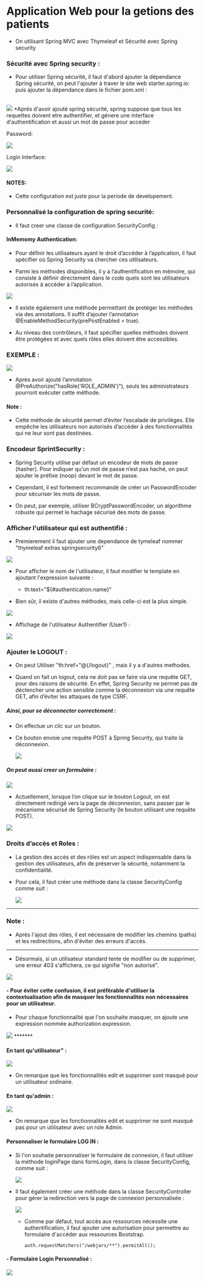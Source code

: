# Application Web pour la getions des patients 

* On utilisant Spring MVC avec Thymeleaf et Sécurité avec Spring security


### Sécurité avec Spring security :

* Pour utiliser Spring sécurité, il faut d'abord ajouter la dépendance Spring sécurité, on peut l'ajouter à traver le site web starter.spring.io:
puis ajouter la dépendance dans le fichier pom.xml : 

<br>
    <img src="captures/dep_securite.png">
*Aprés d'avoir ajouté spring sécurité, spring suppose que tous les 
requettes doivent etre authentifier, et génere une interface d'authentification et aussi un mot de passe pour acceder

Password: 

<img src="captures/pass.png">

Login Interface:

<img src="captures/login.png">

#### NOTES: 
* Cette configuration est juste pour la periode de developement.

### Personnalisé la configuration de spring securité: 
* Il faut creer une classe de configuration SecurityConfig :

#### InMemomy Authentication: 
* Pour définir les utilisateurs ayant le droit d’accéder à l’application, il faut spécifier où Spring Security va chercher ces utilisateurs.

* Parmi les méthodes disponibles, il y a l’authentification en mémoire, qui consiste à définir directement dans le code quels sont les utilisateurs autorisés à accéder à l’application.
<img src="captures/classSec.png">


* Il existe également une méthode permettant de protéger les méthodes via des annotations. Il suffit d’ajouter l’annotation @EnableMethodSecurity(prePostEnabled = true).

* Au niveau des contrôleurs, il faut spécifier quelles méthodes doivent être protégées et avec quels rôles elles doivent être accessibles.

### EXEMPLE :
<img src="captures/roleAdmin.png">

* Après avoir ajouté l’annotation @PreAuthorize("hasRole('ROLE_ADMIN')"), seuls les administrateurs pourront exécuter cette méthode.

#### Note :
* Cette méthode de sécurité permet d’éviter l’escalade de privilèges. Elle empêche les utilisateurs non autorisés d’accéder à des fonctionnalités qui ne leur sont pas destinées.
### Encodeur SprintSecurity :
* Spring Security utilise par défaut un encodeur de mots de passe (hasher).
Pour indiquer qu’un mot de passe n’est pas haché, on peut ajouter le préfixe {noop} devant le mot de passe.

* Cependant, il est fortement recommandé de créer un PasswordEncoder pour sécuriser les mots de passe.

* On peut, par exemple, utiliser BCryptPasswordEncoder, un algorithme robuste qui permet le hachage sécurisé des mots de passe.

### Afficher l'utilisateur qui est authentifié : 
* Premierement il faut ajouter une dependance de tymeleaf nommer "thymeleaf extras springsecurity6"

<img src="captures/thymleaf.png">

* Pour afficher le nom de l'utilisateur, il faut modifier le template en ajoutant l'expression suivante :
    * th:text="${#authentication.name}"

* Bien sûr, il existe d'autres méthodes, mais celle-ci est la plus simple.

<img src="captures/auth.png">

* Affichage de l'utilisateur Authentifier (User1) : 

<img src="captures/user.png">

### Ajouter le LOGOUT : 
* On peut Utiliser "th:href="@{/logout}" , mais il y a d'autres methodes.

* Quand on fait un logout, cela ne doit pas se faire via une requête GET, pour des raisons de sécurité.
 En effet, Spring Security ne permet pas de déclencher une action sensible comme la déconnexion via une requête GET, 
 afin d’éviter les attaques de type CSRF. 
##### Ainsi, pour se déconnecter correctement :
  * On effectue un clic sur un bouton.
  * Ce bouton envoie une requête POST à Spring Security, qui traite la déconnexion.

    <img src="captures/buttonlog.png">


##### On peut aussi creer un formulaire :

 <img src="captures/formlogout.png">

* Actuellement, lorsque l’on clique sur le bouton Logout, on est directement redirigé vers la page de déconnexion, sans passer par 
le mécanisme sécurisé de Spring Security (le bouton utilisant une requête POST). 


<img src="captures/logout.png">

### Droits d’accès et Roles :
* La gestion des accès et des rôles est un aspect indispensable dans la gestion des utilisateurs, afin de préserver la sécurité, notamment la confidentialité.

* Pour cela, il faut créer une méthode dans la classe SecurityConfig comme suit :

  <img src="captures/securityRole.png">
***** 
### Note :
* Après l'ajout des rôles, il est nécessaire de modifier les chemins (paths) et les redirections, afin d'éviter des erreurs d'accès.
***** 
* Désormais, si un utilisateur standard tente de modifier ou de supprimer, une erreur 403 s'affichera, ce qui signifie "non autorisé".

<img src="captures/erro403.png">

#### - Pour éviter cette confusion, il est préférable d'utiliser la contextualisation afin de masquer les fonctionnalités non nécessaires pour un utilisateur.
*  Pour chaque fonctionnalité que l'on souhaite masquer, on ajoute une expression nommée authorization.expression.
<img src="captures/contex.png">
******* 

#### En tant qu'utilisateur" :
<img src="captures/userrole.png"> 

* On remarque que les fonctionnalités edit et supprimer sont masqué pour un utilisateur ordinaire.

#### En tant qu'admin : 
<img src="captures/adminrole.png">

* On remarque que les fonctionnalités edit et supprimer ne sont masqué pas pour un utilisateur avec un role Admin.

#### Personnaliser le formulaire LOG IN :
* Si l'on souhaite personnaliser le formulaire de connexion, il faut utiliser la méthode loginPage dans formLogin, dans la classe SecurityConfig, comme suit :

    <img src="captures/formlogin.png">
  

* Il faut également créer une méthode dans la classe SecurityController pour gérer la redirection vers la page de connexion personnalisée :

    <img src="captures/logget.png">

  * Comme par défaut, tout accès aux ressources nécessite une authentification, il faut ajouter une autorisation pour permettre au formulaire d'accéder aux ressources Bootstrap.

        auth.requestMatchers("/webjars/**").permitAll(); 

#### - Formulaire Login Personnalisé : 

<img src="captures/loginperso.png">




 





